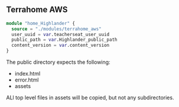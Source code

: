 ## Terrahome AWS

```tf
module "home_Highlander" {
  source = "./modules/terrahome_aws"
  user_uuid = var.teacherseat_user_uuid
  public_path = var.Highlander_public_path
  content_version = var.content_version
}
```

The public directory expects the following:
- index.html
- error.html
- assets

ALl top level files in assets will be copied, but not any subdirectories.